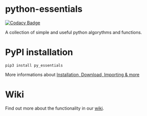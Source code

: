 # python-essentials

[![Codacy Badge](https://api.codacy.com/project/badge/Grade/325c1964496f405b8c186fc423732f61)](https://www.codacy.com/app/phyyyl/py_essentials?utm_source=github.com&amp;utm_medium=referral&amp;utm_content=phyyyl/py_essentials&amp;utm_campaign=Badge_Grade)

A collection of simple and useful python algorythms and functions.

# PyPI installation
```shell
pip3 install py_essentials
```
More informations about [Installation, Download, Importing & more](https://github.com/phyyyl/py_essentials/wiki/Installation,-Download,-Importing-&-more)

# Wiki
Find out more about the functionality in our [wiki](https://github.com/phyyyl/py_essentials/wiki).
